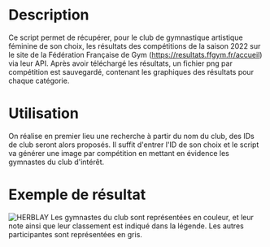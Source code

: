 # Description
Ce script permet de récupérer, pour le club de gymnastique artistique féminine de son choix, les résultats des compétitions de la saison 2022 sur le site de la Fédération Française de Gym (https://resultats.ffgym.fr/accueil) via leur API.
Après avoir téléchargé les résultats, un fichier png par compétition est sauvegardé, contenant les graphiques des résultats pour chaque catégorie.

# Utilisation
On réalise en premier lieu une recherche à partir du nom du club, des IDs de club seront alors proposés. Il suffit d'entrer l'ID de son choix et le script va générer une image par compétition en mettant en évidence les gymnastes du club d'intérêt.


# Exemple de résultat
![HERBLAY](https://user-images.githubusercontent.com/46487340/159429159-57b1a003-2f1c-4ae0-b5d6-8a21565f4243.png)
Les gymnastes du club sont représentées en couleur, et leur note ainsi que leur classement est indiqué dans la légende. Les autres participantes sont représentées en gris.
